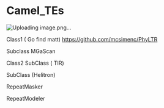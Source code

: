 # Camel_TEs

![Uploading image.png…]()

Class1 ( Go find matt)
https://github.com/mcsimenc/PhyLTR

  Subclass
MGaScan

Class2 
SubClass ( TIR)

SubClass (Helitron)

RepeatMasker

RepeatModeler





